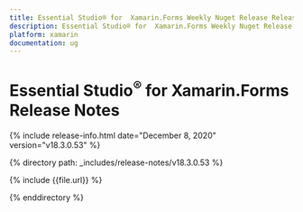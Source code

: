 ```yaml
---
title: Essential Studio® for  Xamarin.Forms Weekly Nuget Release Release Notes  
description: Essential Studio® for  Xamarin.Forms Weekly Nuget Release Release Notes  
platform: xamarin
documentation: ug
---
```


# Essential Studio<sup>®</sup> for  Xamarin.Forms  Release Notes  

{% include release-info.html date="December 8, 2020"  version="v18.3.0.53" %} 


{% directory path: _includes/release-notes/v18.3.0.53 %}

{% include {{file.url}} %}

{% enddirectory %}